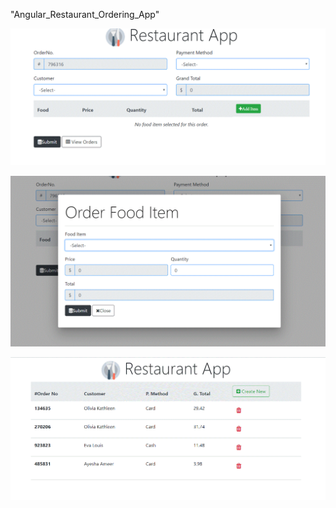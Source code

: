 "Angular_Restaurant_Ordering_App" 


![Food Ordering](https://github.com/XchenDGU/Angular_Resturant_Ordering_App/blob/master/screenshot/Ordering.GIF)


![Add food to order](https://github.com/XchenDGU/Angular_Resturant_Ordering_App/blob/master/screenshot/AddFood.GIF)


![Show all orders](https://github.com/XchenDGU/Angular_Resturant_Ordering_App/blob/master/screenshot/OrderList.GIF)
